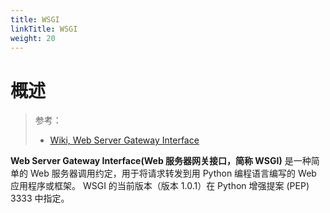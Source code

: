 ```yaml
---
title: WSGI
linkTitle: WSGI
weight: 20
---
```


# 概述

> 参考：
>
> - [Wiki, Web Server Gateway Interface](https://en.wikipedia.org/wiki/Web_Server_Gateway_Interface)

**Web Server Gateway Interface(Web 服务器网关接口，简称 WSGI)** 是一种简单的 Web 服务器调用约定，用于将请求转发到用 Python 编程语言编写的 Web 应用程序或框架。 WSGI 的当前版本（版本 1.0.1）在 Python 增强提案 (PEP) 3333 中指定。
